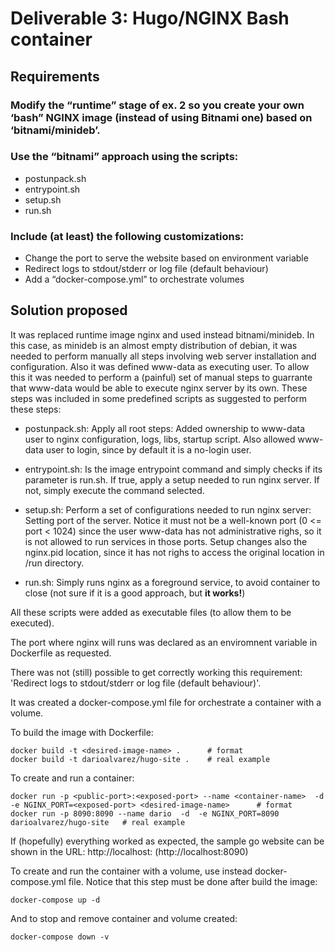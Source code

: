 # Deliverable 3: Hugo/NGINX Bash container

## Requirements

### Modify the “runtime” stage of ex. 2 so you create your own ‘bash” NGINX image (instead of using Bitnami one) based on ‘bitnami/minideb’.

### Use the “bitnami” approach using the scripts:

* postunpack.sh
* entrypoint.sh
* setup.sh
* run.sh

### Include (at least) the following customizations:

* Change the port to serve the website based on environment variable
* Redirect logs to stdout/stderr or log file (default behaviour)
* Add a “docker-compose.yml” to orchestrate volumes

## Solution proposed

It was replaced runtime image nginx and used instead bitnami/minideb. In this case, as minideb is an almost empty distribution of debian, it was needed to perform manually all steps involving web server installation and configuration. Also it was defined www-data as executing user. To allow this it was needed to perform a (painful) set of manual steps to guarrante that www-data would be able to execute nginx server by its own. These steps was included in some predefined scripts as suggested to perform these steps:

* postunpack.sh: Apply all root steps: Added ownership to www-data user to nginx configuration, logs, libs, startup script. Also allowed www-data user to login, since by default it is a no-login user.

* entrypoint.sh: Is the image entrypoint command and simply checks if its parameter is run.sh. If true, apply a setup needed to run nginx server. If not, simply execute the command selected.

* setup.sh: Perform a set of configurations needed to run nginx server: Setting port of the server. Notice it must not be a well-known port (0 <= port < 1024) since the user www-data has not administrative righs, so it is not allowed to run services in those ports. Setup changes also the nginx.pid location, since it has not righs to access the original location in /run directory.

* run.sh: Simply runs nginx as a foreground service, to avoid container to close (not sure if it is a good approach, but **it works!**)

All these scripts were added as executable files (to allow them to be executed).

The port where nginx will runs was declared as an enviromnent variable in Dockerfile as requested.

There was not (still) possible to get correctly working this requirement: 'Redirect logs to stdout/stderr or log file (default behaviour)'.

It was created a docker-compose.yml file for orchestrate a container with a volume.

To build the image with Dockerfile:

```
docker build -t <desired-image-name> .      # format
docker build -t darioalvarez/hugo-site .    # real example
```

To create and run a container:

```
docker run -p <public-port>:<exposed-port> --name <container-name>  -d  -e NGINX_PORT=<exposed-port> <desired-image-name>      # format
docker run -p 8090:8090 --name dario  -d  -e NGINX_PORT=8090 darioalvarez/hugo-site   # real example
```

If (hopefully) everything worked as expected, the sample go website can be shown in the URL: http://localhost:<public-port> (http://localhost:8090)

To create and run the container with a volume, use instead docker-compose.yml file. Notice that this step must be done after build the image:

```
docker-compose up -d
```

And to stop and remove container and volume created:

```
docker-compose down -v
```
